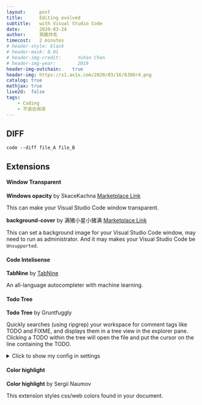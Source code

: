 ```yaml
---
layout:     post
title:      Editing evolved
subtitle:   with Visual Studio Code
date:       2020-03-24
author:     蒟蒻炸毛
timecost:   2 minutes
# header-style: black
# header-mask: 0.01
# header-img-credit:      Yuhan Chen
# header-img-year:        2019 
header-img-outchain:    true
header-img: https://s1.ax1x.com/2020/03/16/8JDOr4.png
catalog: true
mathjax: true
live2d:  false
tags:
    - Coding
    - 不适合阅读
---
```


## DIFF

```
code --diff file_A file_B
```

## Extensions

#### Window Transparent

**Windows opacity** by SkaceKachna [Marketplace Link](https://marketplace.visualstudio.com/items?itemName=skacekachna.win-opacity)

This can make your Visual Studio Code window transparent.

**background-cover** by 满猪小星小猪满 [Marketplace Link](https://marketplace.visualstudio.com/items?itemName=manasxx.background-cover)

This can set a background image for your Visual Studio Code window, may need to run as administrator. And it may makes your Visual Studio Code be `Unsupported`.

#### Code Intelisense 

**TabNine** by [TabNine](https://tabnine.com)

An all-language autocompleter with machine learning.

#### Todo Tree

**Todo Tree** by Gruntfuggly

Quickly searches (using ripgrep) your workspace for comment tags like TODO and FIXME, and displays them in a tree view in the explorer pane. Clicking a TODO within the tree will open the file and put the cursor on the line containing the TODO.



<details>
  <summary>Click to show my config in settings</summary>

```

"too-tree.regex.regex": "((//|#|<!--|;|/\\*|^)\\s*($TAGS):|^\\s*- \\[ \\])",
"todo-tree.general.tags": [
    "TODO",
    "FIXME",
    "tag",
    "done",
    "note"
],
"todo-tree.regex.regexCaseSensitive": false,
"todo-tree.tree.showInExplorer": true,
"todo-tree.highlights.defaultHighlight": {
    "foreground": "white",
    "background": "#ffdd36",
    // "icon": "check",
    "rulerColour": "#ffdd36",
    "type": "tag",
    "iconColour": "#ffdd36"
},
"todo-tree.highlights.customHighlight": {
    "todo": {
        // "background": "yellow",
        "background": "#ffdd36",
        "icon": "verified",
        "rulerColour": "#ffdd36",
        "iconColour": "#ffdd36"
    },
    "FIXME": {
        "background": "red",
        // "icon": "beaker",
        // "icon": "bug",
        "icon": "alert",
        "rulerColour": "red",
        "iconColour": "red",
    },
    "tag": {
        "background": "blue",
        "icon": "tag",
        "rulerColour": "blue",
        "iconColour": "blue",
        "rulerLane": "full"
    },
    "done": {
        "background": "green",
        // "icon": "issue-closed",
        "icon": "verified",
        "rulerColour": "green",
        "iconColour": "green",
    },
    "note": {
        "background": "#ff9900",
        "icon": "note",
        "rulerColour": "#ff9900",
        "iconColour ": "#ff9900"
    }
},
"todo-tree.tree.showScanModeButton": true,

```

</details>

#### Color highlight

**Color highlight** by Sergii Naumov

This extension styles css/web colors found in your document.

